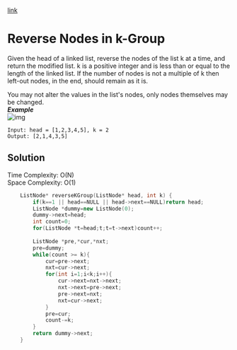 [link](https://leetcode.com/problems/reverse-nodes-in-k-group/)
# Reverse Nodes in k-Group
Given the head of a linked list, reverse the nodes of the list k at a time, and return the modified list.
k is a positive integer and is less than or equal to the length of the linked list. If the number of nodes is not a multiple of k then left-out nodes, in the end, should remain as it is.

You may not alter the values in the list's nodes, only nodes themselves may be changed.<br>
***Example***<br>
![img](https://assets.leetcode.com/uploads/2020/10/03/reverse_ex1.jpg)
```
Input: head = [1,2,3,4,5], k = 2
Output: [2,1,4,3,5]
```
## Solution
Time Complexity: O(N)
<br>
Space Complexity: O(1)
```cpp
    ListNode* reverseKGroup(ListNode* head, int k) {
        if(k==1 || head==NULL || head->next==NULL)return head;
        ListNode *dummy=new ListNode(0);
        dummy->next=head;
        int count=0;
        for(ListNode *t=head;t;t=t->next)count++;
        
        ListNode *pre,*cur,*nxt;
        pre=dummy;
        while(count >= k){
            cur=pre->next;
            nxt=cur->next;
            for(int i=1;i<k;i++){
                cur->next=nxt->next;
                nxt->next=pre->next;
                pre->next=nxt;
                nxt=cur->next;
            }
            pre=cur;
            count-=k;
        }
        return dummy->next;
    }
```
